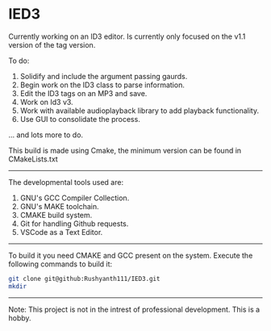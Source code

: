 # IED3

Currently working on an ID3 editor. Is currently only focused on the v1.1 version of the tag version. 

To do:

1. Solidify and include the argument passing gaurds.
2. Begin work on the ID3 class to parse information.
3. Edit the ID3 tags on an MP3 and save.
4. Work on Id3 v3.
5. Work with available audioplayback library to add playback functionality.
6. Use GUI to consolidate the process.

... and lots more to do.

This build is made using Cmake, the minimum version can be found in CMakeLists.txt

___

The developmental tools used are:

1. GNU's GCC Compiler Collection.
2. GNU's MAKE toolchain.
3. CMAKE build system.
4. Git for handling Github requests.
5. VSCode as a Text Editor.

___

To build it you need CMAKE and GCC present on the system. Execute the following commands to build it:

```bash
git clone git@github:Rushyanth111/IED3.git
mkdir
```

___
Note: This project is not in the intrest of professional development. This is a hobby.
